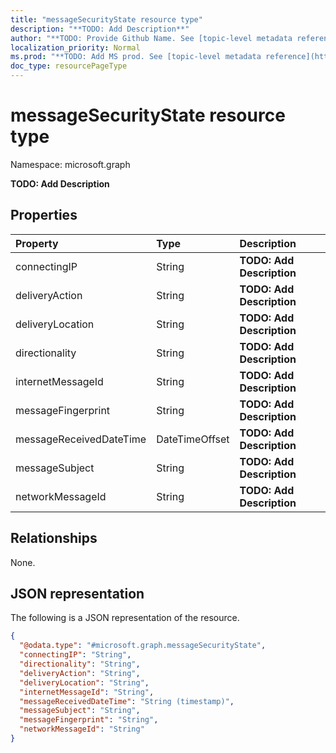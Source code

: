 ```yaml
---
title: "messageSecurityState resource type"
description: "**TODO: Add Description**"
author: "**TODO: Provide Github Name. See [topic-level metadata reference](https://msgo.azurewebsites.net/add/document/guidelines/metadata.html#topic-level-metadata)**"
localization_priority: Normal
ms.prod: "**TODO: Add MS prod. See [topic-level metadata reference](https://msgo.azurewebsites.net/add/document/guidelines/metadata.html#topic-level-metadata)**"
doc_type: resourcePageType
---
```


# messageSecurityState resource type

Namespace: microsoft.graph

**TODO: Add Description**

## Properties
|Property|Type|Description|
|:---|:---|:---|
|connectingIP|String|**TODO: Add Description**|
|deliveryAction|String|**TODO: Add Description**|
|deliveryLocation|String|**TODO: Add Description**|
|directionality|String|**TODO: Add Description**|
|internetMessageId|String|**TODO: Add Description**|
|messageFingerprint|String|**TODO: Add Description**|
|messageReceivedDateTime|DateTimeOffset|**TODO: Add Description**|
|messageSubject|String|**TODO: Add Description**|
|networkMessageId|String|**TODO: Add Description**|

## Relationships
None.

## JSON representation
The following is a JSON representation of the resource.
<!-- {
  "blockType": "resource",
  "@odata.type": "microsoft.graph.messageSecurityState"
}
-->
``` json
{
  "@odata.type": "#microsoft.graph.messageSecurityState",
  "connectingIP": "String",
  "directionality": "String",
  "deliveryAction": "String",
  "deliveryLocation": "String",
  "internetMessageId": "String",
  "messageReceivedDateTime": "String (timestamp)",
  "messageSubject": "String",
  "messageFingerprint": "String",
  "networkMessageId": "String"
}
```

